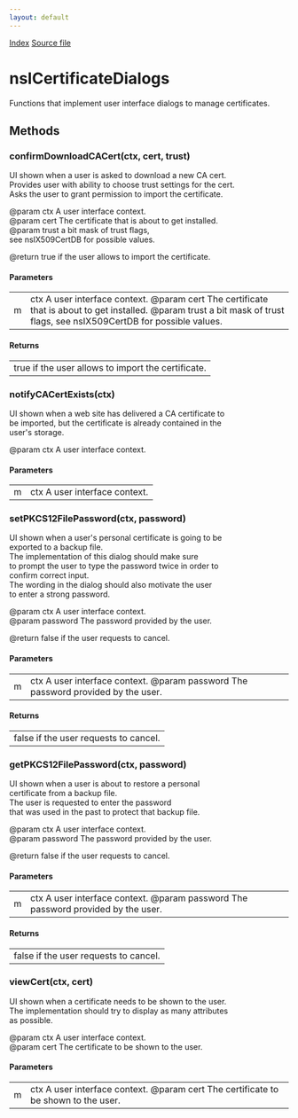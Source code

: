 ```yaml
---
layout: default
---
```

<div id='links'><a href="../index.html">Index</a>
<a href="http://dxr.mozilla.org/mozilla-central/source/security/manager/ssl/public/nsICertificateDialogs.idl">Source file</a>
</div>

# nsICertificateDialogs #
  
Functions that implement user interface dialogs to manage certificates.  
  

## Methods ##

### confirmDownloadCACert(ctx, cert, trust) ###
  
 UI shown when a user is asked to download a new CA cert.  
 Provides user with ability to choose trust settings for the cert.  
 Asks the user to grant permission to import the certificate.  
  
 @param ctx A user interface context.  
 @param cert The certificate that is about to get installed.  
 @param trust a bit mask of trust flags,   
              see nsIX509CertDB for possible values.  
  
 @return true if the user allows to import the certificate.  
  

#### Parameters ####

<table>

<tr>
<td>m</td>
<td>ctx A user interface context.  
 @param cert The certificate that is about to get installed.  
 @param trust a bit mask of trust flags,   
              see nsIX509CertDB for possible values.  
</td>
</tr>

</table>

#### Returns ####

<table>

<tr>
<td>true if the user allows to import the certificate.  
</td>
</tr>

</table>

### notifyCACertExists(ctx) ###
  
 UI shown when a web site has delivered a CA certificate to  
 be imported, but the certificate is already contained in the  
 user's storage.  
  
 @param ctx A user interface context.  
  

#### Parameters ####

<table>

<tr>
<td>m</td>
<td>ctx A user interface context.  
</td>
</tr>

</table>

### setPKCS12FilePassword(ctx, password) ###
  
 UI shown when a user's personal certificate is going to be  
 exported to a backup file.  
 The implementation of this dialog should make sure   
 to prompt the user to type the password twice in order to  
 confirm correct input.  
 The wording in the dialog should also motivate the user   
 to enter a strong password.  
  
 @param ctx A user interface context.  
 @param password The password provided by the user.  
  
 @return false if the user requests to cancel.  
  

#### Parameters ####

<table>

<tr>
<td>m</td>
<td>ctx A user interface context.  
 @param password The password provided by the user.  
</td>
</tr>

</table>

#### Returns ####

<table>

<tr>
<td>false if the user requests to cancel.  
</td>
</tr>

</table>

### getPKCS12FilePassword(ctx, password) ###
  
 UI shown when a user is about to restore a personal  
 certificate from a backup file.  
 The user is requested to enter the password  
 that was used in the past to protect that backup file.  
  
 @param ctx A user interface context.  
 @param password The password provided by the user.  
  
 @return false if the user requests to cancel.  
  

#### Parameters ####

<table>

<tr>
<td>m</td>
<td>ctx A user interface context.  
 @param password The password provided by the user.  
</td>
</tr>

</table>

#### Returns ####

<table>

<tr>
<td>false if the user requests to cancel.  
</td>
</tr>

</table>

### viewCert(ctx, cert) ###
  
 UI shown when a certificate needs to be shown to the user.  
 The implementation should try to display as many attributes  
 as possible.  
  
 @param ctx A user interface context.  
 @param cert The certificate to be shown to the user.  
  

#### Parameters ####

<table>

<tr>
<td>m</td>
<td>ctx A user interface context.  
 @param cert The certificate to be shown to the user.  
</td>
</tr>

</table>
